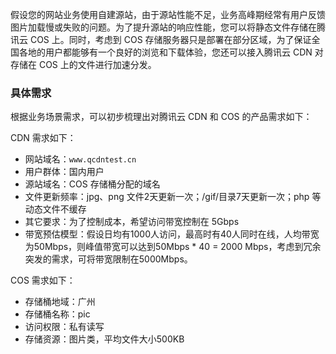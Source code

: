 
假设您的网站业务使用自建源站，由于源站性能不足，业务高峰期经常有用户反馈图片加载慢或失败的问题。为了提升源站的响应性能，您可以将静态文件存储在腾讯云 COS 上。同时，考虑到 COS 存储服务器只是部署在部分区域，为了保证全国各地的用户都能够有一个良好的浏览和下载体验，您还可以接入腾讯云 CDN 对存储在 COS 上的文件进行加速分发。


### 具体需求
根据业务场景需求，可以初步梳理出对腾讯云 CDN 和 COS 的产品需求如下：

CDN 需求如下：
- 网站域名：`www.qcdntest.cn`
- 用户群体：国内用户
- 源站域名：COS 存储桶分配的域名
- 文件更新频率：jpg、png 文件2天更新一次；/gif/目录7天更新一次；php 等动态文件不缓存
- 其它要求：为了控制成本，希望访问带宽控制在 5Gbps
- 带宽预估模型：假设日均有1000人访问，最高时有40人同时在线，人均带宽为50Mbps，则峰值带宽可以达到50Mbps \* 40 = 2000 Mbps，考虑到冗余突发的需求，可将带宽限制在5000Mbps。

COS 需求如下：
- 存储桶地域：广州
- 存储桶名称：pic
- 访问权限：私有读写
- 存储资源：图片类，平均文件大小500KB
